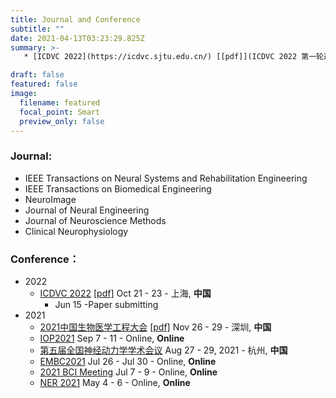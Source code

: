 ```yaml
---
title: Journal and Conference
subtitle: ""
date: 2021-04-13T03:23:29.825Z
summary: >-
   * [ICDVC 2022](https://icdvc.sjtu.edu.cn/) [[pdf]](ICDVC 2022 第一轮通知 PDF V3.pdf) Oct 21-23 - 上海, **中国** (Jun 15 Paper submitting)

draft: false
featured: false
image:
  filename: featured
  focal_point: Smart
  preview_only: false
---
```

### **Journal:**

* IEEE Transactions on Neural Systems and Rehabilitation Engineering
* IEEE Transactions on Biomedical Engineering
* NeuroImage
* Journal of Neural Engineering
* Journal of Neuroscience Methods
* Clinical Neurophysiology

### **Conference：**

* 2022
  * [ICDVC 2022](https://icdvc.sjtu.edu.cn/)  [[pdf]](ICDVC2022.pdf) Oct 21 - 23 - 上海, **中国** 
    * Jun 15 -Paper submitting
* 2021
  * [2021中国生物医学工程大会](https://www.csbmemeeting.org) [[pdf]](2021年CSBME大会征文通知.pdf) Nov 26 - 29 - 深圳, **中国**
  * [IOP2021](https://iop.societyconference.com/v2/) Sep 7 - 11 - Online, **Online**
  * [第五届全国神经动力学学术会议](https://mp.weixin.qq.com/s/Iw2AXMagc6x2zM2j3geTog) Aug 27 - 29, 2021 - 杭州, **中国**
  * [EMBC2021](https://embc.embs.org/2021/) Jul 26 - Jul 30 - Online, **Online**
  * [2021 BCI Meeting](https://bcisociety.org/bci-meeting/) Jul 7 - 9 - Online, **Online**
  * [NER 2021](https://neuro.embs.org/2021/) May 4 - 6 - Online, **Online**